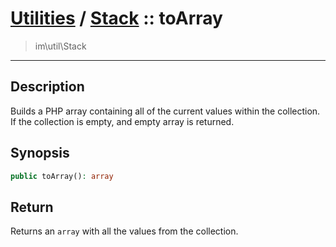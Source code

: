 # [Utilities](util.md) / [Stack](util-Stack.md) :: toArray
 > im\util\Stack
____

## Description
Builds a PHP array containing all of the current values within
the collection. If the collection is empty, and empty array is returned.

## Synopsis
```php
public toArray(): array
```

## Return
Returns an `array` with all the values from the collection.
